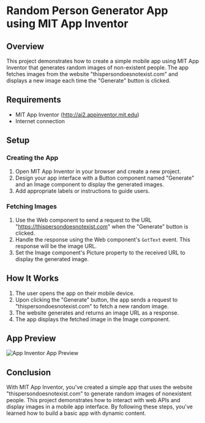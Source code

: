 # Random Person Generator App using MIT App Inventor

## Overview
This project demonstrates how to create a simple mobile app using MIT App Inventor that generates random images of non-existent people. The app fetches images from the website "thispersondoesnotexist.com" and displays a new image each time the "Generate" button is clicked.

## Requirements
- MIT App Inventor (http://ai2.appinventor.mit.edu)
- Internet connection

## Setup

### Creating the App
1. Open MIT App Inventor in your browser and create a new project.
2. Design your app interface with a Button component named "Generate" and an Image component to display the generated images.
3. Add appropriate labels or instructions to guide users.

### Fetching Images
1. Use the Web component to send a request to the URL "https://thispersondoesnotexist.com" when the "Generate" button is clicked.
2. Handle the response using the Web component's `GotText` event. This response will be the image URL.
3. Set the Image component's Picture property to the received URL to display the generated image.

## How It Works
1. The user opens the app on their mobile device.
2. Upon clicking the "Generate" button, the app sends a request to "thispersondoesnotexist.com" to fetch a new random image.
3. The website generates and returns an image URL as a response.
4. The app displays the fetched image in the Image component.

## App Preview
![App Inventor App Preview](/img/app_preview.jpeg)

## Conclusion
With MIT App Inventor, you've created a simple app that uses the website "thispersondoesnotexist.com" to generate random images of nonexistent people. This project demonstrates how to interact with web APIs and display images in a mobile app interface. By following these steps, you've learned how to build a basic app with dynamic content.
